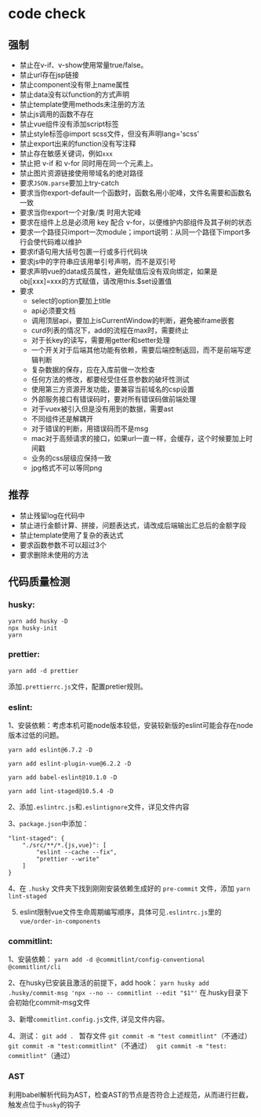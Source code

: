 # code check

## 强制
- 禁止在v-if、v-show使用常量true/false。
- 禁止url存在jsp链接
- 禁止component没有带上name属性
- 禁止data没有以function的方式声明
- 禁止template使用methods未注册的方法
- 禁止js调用的函数不存在
- 禁止vue组件没有添加script标签
- 禁止style标签@import scss文件，但没有声明lang='scss'
- 禁止export出来的function没有写注释
- 禁止存在敏感关键词，例如`xxx`
- 禁止把 v-if 和 v-for 同时用在同一个元素上。
- 禁止图片资源链接使用带域名的绝对路径
- 要求`JSON.parse`要加上try-catch
- 要求当你export-default一个函数时，函数名用小驼峰，文件名需要和函数名一致
- 要求当你export一个对象/类 时用大驼峰
- 要求在组件上总是必须用 key 配合 v-for，以便维护内部组件及其子树的状态
- 要求一个路径只import一次module；import说明：从同一个路径下import多行会使代码难以维护
- 要求if语句用大括号包裹一行或多行代码块
- 要求js中的字符串应该用单引号声明，而不是双引号
- 要求声明vue的data成员属性，避免赋值后没有双向绑定，如果是obj[xxx]=xxx的方式赋值，请改用this.$set设置值
- 要求
	- select的option要加上title
	- api必须要文档
	- 调用顶层api，要加上isCurrentWindow的判断，避免被iframe嵌套
	- curd列表的情况下，add的流程在max时，需要终止
	- 对于长key的读写，需要用getter和setter处理
	- 一个开关对于后端其他功能有依赖，需要后端控制返回，而不是前端写逻辑判断
	- 复杂数据的保存，应在入库前做一次检查
	- 任何方法的修改，都要经受住任意参数的破坏性测试
	- 使用第三方资源开发功能，要兼容当前域名的csp设置
    - 外部服务接口有错误码时，要对所有错误码做前端处理
    - 对于vuex被引入但是没有用到的数据，需要ast
    - 不同组件还是解耦开
    - 对于错误的判断，用错误码而不是msg
    - mac对于高频请求的接口，如果url一直一样，会缓存，这个时候要加上时间戳
    - 业务的css层级应保持一致
    - jpg格式不可以等同png

## 推荐
- 禁止残留log在代码中
- 禁止进行金额计算、拼接，问题表达式，请改成后端输出汇总后的金额字段
- 禁止template使用了复杂的表达式
- 要求函数参数不可以超过3个
- 要求删除未使用的方法

## 代码质量检测
### husky:

```
yarn add husky -D
npx husky-init
yarn
```


### prettier:
```
yarn add -d prettier
```
添加```.prettierrc.js```文件，配置pretier规则。

### eslint:

1、安装依赖：考虑本机可能node版本较低，安装较新版的eslint可能会存在node版本过低的问题。

```
yarn add eslint@6.7.2 -D

yarn add eslint-plugin-vue@6.2.2 -D

yarn add babel-eslint@10.1.0 -D

yarn add lint-staged@10.5.4 -D
```

2、添加```.eslintrc.js```和```.eslintignore```文件，详见文件内容

3、```package.json```中添加：
```
"lint-staged": {
    "./src/**/*.{js,vue}": [
        "eslint --cache --fix",
        "prettier --write"
    ]
}
```

4、在 `.husky` 文件夹下找到刚刚安装依赖生成好的 `pre-commit` 文件，添加 `yarn lint-staged`

5. eslint限制vue文件生命周期编写顺序，具体可见`.eslintrc.js`里的`vue/order-in-components`

### commitlint:

1、安装依赖：
`yarn add -d @commitlint/config-conventional @commitlint/cli`

2、在husky已安装且激活的前提下，add hook：
`yarn husky add .husky/commit-msg 'npx --no -- commitlint --edit "$1"'`
在.husky目录下会初始化commit-msg文件

3、新增`commitlint.config.js`文件, 详见文件内容。

4、测试：
`git add . ` 暂存文件
`git commit -m "test commitlint"`（不通过）
`git commit -m "test:commitlint"`（不通过）
` git commit -m "test: commitlint"`（通过）

### AST
利用babel解析代码为AST，检查AST的节点是否符合上述规范，从而进行拦截，触发点位于`husky`的钩子
